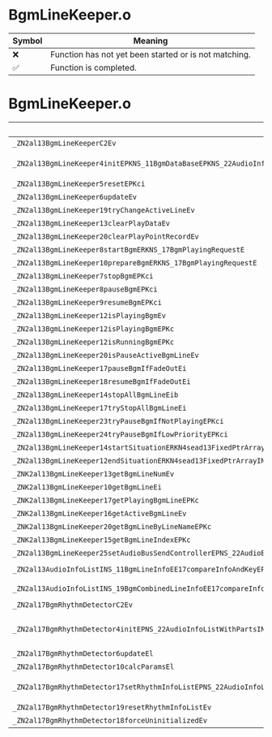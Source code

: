 # BgmLineKeeper.o
| Symbol | Meaning 
| ------------- | ------------- 
| :x: | Function has not yet been started or is not matching. 
| :white_check_mark: | Function is completed. 


# BgmLineKeeper.o
| Symbol (Mangled) | Symbol (Demangled) | Decompiled? |
| ------------- |  ------------- | ------------- |
| `_ZN2al13BgmLineKeeperC2Ev` | `al::BgmLineKeeper::BgmLineKeeper(void)` | :x: |
| `_ZN2al13BgmLineKeeper4initEPKNS_11BgmDataBaseEPKNS_22AudioInfoListWithPartsINS_14BgmMusicalInfoEEEPNS_15SeadAudioPlayerEPKcSC_iPN4sead8PtrArrayINS_16BgmParamsChangerEEE` | `al::BgmLineKeeper::init(al::BgmDataBase const*,al::AudioInfoListWithParts<al::BgmMusicalInfo> const*,al::SeadAudioPlayer *,char const*,char const*,int,sead::PtrArray<al::BgmParamsChanger> *)` | :x: |
| `_ZN2al13BgmLineKeeper5resetEPKci` | `al::BgmLineKeeper::reset(char const*,int)` | :x: |
| `_ZN2al13BgmLineKeeper6updateEv` | `al::BgmLineKeeper::update(void)` | :x: |
| `_ZN2al13BgmLineKeeper19tryChangeActiveLineEv` | `al::BgmLineKeeper::tryChangeActiveLine(void)` | :x: |
| `_ZN2al13BgmLineKeeper13clearPlayDataEv` | `al::BgmLineKeeper::clearPlayData(void)` | :x: |
| `_ZN2al13BgmLineKeeper20clearPlayPointRecordEv` | `al::BgmLineKeeper::clearPlayPointRecord(void)` | :x: |
| `_ZN2al13BgmLineKeeper8startBgmERKNS_17BgmPlayingRequestE` | `al::BgmLineKeeper::startBgm(al::BgmPlayingRequest const&)` | :x: |
| `_ZN2al13BgmLineKeeper10prepareBgmERKNS_17BgmPlayingRequestE` | `al::BgmLineKeeper::prepareBgm(al::BgmPlayingRequest const&)` | :x: |
| `_ZN2al13BgmLineKeeper7stopBgmEPKci` | `al::BgmLineKeeper::stopBgm(char const*,int)` | :x: |
| `_ZN2al13BgmLineKeeper8pauseBgmEPKci` | `al::BgmLineKeeper::pauseBgm(char const*,int)` | :x: |
| `_ZN2al13BgmLineKeeper9resumeBgmEPKci` | `al::BgmLineKeeper::resumeBgm(char const*,int)` | :x: |
| `_ZN2al13BgmLineKeeper12isPlayingBgmEv` | `al::BgmLineKeeper::isPlayingBgm(void)` | :x: |
| `_ZN2al13BgmLineKeeper12isPlayingBgmEPKc` | `al::BgmLineKeeper::isPlayingBgm(char const*)` | :x: |
| `_ZN2al13BgmLineKeeper12isRunningBgmEPKc` | `al::BgmLineKeeper::isRunningBgm(char const*)` | :x: |
| `_ZN2al13BgmLineKeeper20isPauseActiveBgmLineEv` | `al::BgmLineKeeper::isPauseActiveBgmLine(void)` | :x: |
| `_ZN2al13BgmLineKeeper17pauseBgmIfFadeOutEi` | `al::BgmLineKeeper::pauseBgmIfFadeOut(int)` | :x: |
| `_ZN2al13BgmLineKeeper18resumeBgmIfFadeOutEi` | `al::BgmLineKeeper::resumeBgmIfFadeOut(int)` | :x: |
| `_ZN2al13BgmLineKeeper14stopAllBgmLineEib` | `al::BgmLineKeeper::stopAllBgmLine(int,bool)` | :x: |
| `_ZN2al13BgmLineKeeper17tryStopAllBgmLineEi` | `al::BgmLineKeeper::tryStopAllBgmLine(int)` | :x: |
| `_ZN2al13BgmLineKeeper23tryPauseBgmIfNotPlayingEPKci` | `al::BgmLineKeeper::tryPauseBgmIfNotPlaying(char const*,int)` | :x: |
| `_ZN2al13BgmLineKeeper24tryPauseBgmIfLowPriorityEPKci` | `al::BgmLineKeeper::tryPauseBgmIfLowPriority(char const*,int)` | :x: |
| `_ZN2al13BgmLineKeeper14startSituationERKN4sead13FixedPtrArrayINS_17IBgmParamsChangerELi5EEE` | `al::BgmLineKeeper::startSituation(sead::FixedPtrArray<al::IBgmParamsChanger,5> const&)` | :x: |
| `_ZN2al13BgmLineKeeper12endSituationERKN4sead13FixedPtrArrayINS_17IBgmParamsChangerELi5EEE` | `al::BgmLineKeeper::endSituation(sead::FixedPtrArray<al::IBgmParamsChanger,5> const&)` | :x: |
| `_ZNK2al13BgmLineKeeper13getBgmLineNumEv` | `al::BgmLineKeeper::getBgmLineNum(void)const` | :x: |
| `_ZNK2al13BgmLineKeeper10getBgmLineEi` | `al::BgmLineKeeper::getBgmLine(int)const` | :x: |
| `_ZNK2al13BgmLineKeeper17getPlayingBgmLineEPKc` | `al::BgmLineKeeper::getPlayingBgmLine(char const*)const` | :x: |
| `_ZNK2al13BgmLineKeeper16getActiveBgmLineEv` | `al::BgmLineKeeper::getActiveBgmLine(void)const` | :x: |
| `_ZNK2al13BgmLineKeeper20getBgmLineByLineNameEPKc` | `al::BgmLineKeeper::getBgmLineByLineName(char const*)const` | :x: |
| `_ZNK2al13BgmLineKeeper15getBgmLineIndexEPKc` | `al::BgmLineKeeper::getBgmLineIndex(char const*)const` | :x: |
| `_ZN2al13BgmLineKeeper25setAudioBusSendControllerEPNS_22AudioBusSendControllerE` | `al::BgmLineKeeper::setAudioBusSendController(al::AudioBusSendController *)` | :x: |
| `_ZN2al13AudioInfoListINS_11BgmLineInfoEE17compareInfoAndKeyEPKS1_PKc` | `al::AudioInfoList<al::BgmLineInfo>::compareInfoAndKey(al::BgmLineInfo const*,char const*)` | :x: |
| `_ZN2al13AudioInfoListINS_19BgmCombinedLineInfoEE17compareInfoAndKeyEPKS1_PKc` | `al::AudioInfoList<al::BgmCombinedLineInfo>::compareInfoAndKey(al::BgmCombinedLineInfo const*,char const*)` | :x: |
| `_ZN2al17BgmRhythmDetectorC2Ev` | `al::BgmRhythmDetector::BgmRhythmDetector(void)` | :x: |
| `_ZN2al17BgmRhythmDetector4initEPNS_22AudioInfoListWithPartsINS_13BgmRhythmInfoEEEPNS1_INS_10BgmBpmInfoEEEPNS1_INS_20BgmTimeSignatureInfoEEEfPNS_23BgmResourceSpecificInfoElRKNS_17BgmSampleDataInfoE` | `al::BgmRhythmDetector::init(al::AudioInfoListWithParts<al::BgmRhythmInfo> *,al::AudioInfoListWithParts<al::BgmBpmInfo> *,al::AudioInfoListWithParts<al::BgmTimeSignatureInfo> *,float,al::BgmResourceSpecificInfo *,long,al::BgmSampleDataInfo const&)` | :x: |
| `_ZN2al17BgmRhythmDetector6updateEl` | `al::BgmRhythmDetector::update(long)` | :x: |
| `_ZN2al17BgmRhythmDetector10calcParamsEl` | `al::BgmRhythmDetector::calcParams(long)` | :x: |
| `_ZN2al17BgmRhythmDetector17setRhythmInfoListEPNS_22AudioInfoListWithPartsINS_13BgmRhythmInfoEEEPNS1_INS_10BgmBpmInfoEEEPNS1_INS_20BgmTimeSignatureInfoEEEf` | `al::BgmRhythmDetector::setRhythmInfoList(al::AudioInfoListWithParts<al::BgmRhythmInfo> *,al::AudioInfoListWithParts<al::BgmBpmInfo> *,al::AudioInfoListWithParts<al::BgmTimeSignatureInfo> *,float)` | :x: |
| `_ZN2al17BgmRhythmDetector19resetRhythmInfoListEv` | `al::BgmRhythmDetector::resetRhythmInfoList(void)` | :x: |
| `_ZN2al17BgmRhythmDetector18forceUninitializedEv` | `al::BgmRhythmDetector::forceUninitialized(void)` | :x: |
